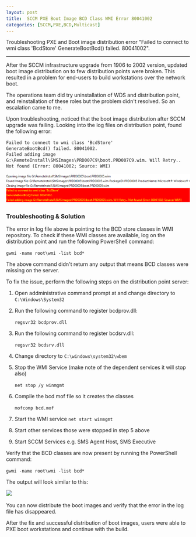 ```yaml
---
layout: post
title:  SCCM PXE Boot Image BCD Class WMI Error 80041002
categories: [SCCM,PXE,BCD,Multicast]
---
```

Troubleshooting PXE and Boot image distribution error "Failed to connect to wmi class 'BcdStore' GenerateBootBcd() failed. 80041002".

---
After the SCCM infrastructure upgrade from 1906 to 2002 version, updated boot image distribution on to few distribution points were broken. This resulted in a problem for end-users to build workstations over the network boot.

The operations team did try uninstallation of WDS and distribution point, and reinstallation of these roles but the problem didn't resolved. So an escalation came to me.

Upon troubleshooting, noticed that the boot image distribution after SCCM upgrade was failing.
Looking into the log files on distribution point, found the following error:

```
Failed to connect to wmi class 'BcdStore'	
GenerateBootBcd() failed. 80041002.	
Failed adding image G:\RemoteInstall\SMSImages\PRD007C9\boot.PRD007C9.wim. Will Retry.. Not found (Error: 80041002; Source: WMI)
```

![](/images/sccm/sccm_pxe_bcd_80041002.png)


### Troubleshooting & Solution
The error in log file above is pointing to the BCD store classes in WMI repository. To check if these WMI classes are available, log on the distribution point and run the following PowerShell command:

```gwmi -name root\wmi -list bcd*```

The above command didn't return any output that means BCD classes were missing on the server.

To fix the issue, perform the following steps on the distribution point server:

1. Open addministrative command prompt at and change directory to ```C:\Windows\System32 ```
2. Run the following command to register bcdprov.dll:

    ```regsvr32 bcdprov.dll```

3. Run the following command to register bcdsrv.dll:

    ```regsvr32 bcdsrv.dll```

4. Change directory to ```C:\windows\system32\wbem```
5. Stop the WMI Service (make note of the dependent services it will stop also)

    ```net stop /y winmgmt``` 

6. Compile the bcd mof file so it creates the classes

    ```mofcomp bcd.mof```

7. Start the WMI service 
    ```net start winmgmt```

8. Start other services those were stopped in step 5 above

9. Start SCCM Services e.g. SMS Agent Host, SMS Executive 

Verify that the BCD classes are now present by running the PowerShell command:

```gwmi -name root\wmi -list bcd*```

The output will look similar to this:

![](/images/sccm/sccm_pxe_bcd_classes.png)


You can now distribute the boot images and verify that the error in the log file has disappeared. 

After the fix and successful distribution of boot images, users were able to PXE boot workstations and continue with the build.

